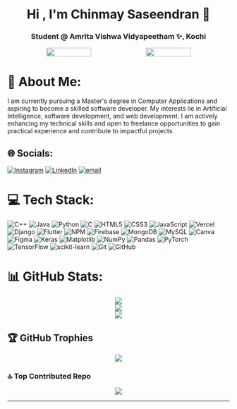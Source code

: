 <h1 align="center">Hi , I'm Chinmay Saseendran 👋</h1>
<h3 align="center">Student @ Amrita Vishwa Vidyapeetham ✨, Kochi</h3>

<p align="center" style="display: flex; justify-content: center; gap: 0; padding: 0; margin: 0;">
  <img src="https://media1.giphy.com/media/v1.Y2lkPTc5MGI3NjExNDE0cnhzcXo2aWhhcjhvNWRjdG5yeTRybXE5dDl2cGV6cnd6YndpdyZlcD12MV9pbnRlcm5hbF9naWZfYnlfaWQmY3Q9Zw/KHh7jLrG6gIXBTnxsp/giphy.gif" width="45%" style="margin: 0; padding: 0;" />
  <img src="https://media1.giphy.com/media/v1.Y2lkPTc5MGI3NjExNDE0cnhzcXo2aWhhcjhvNWRjdG5yeTRybXE5dDl2cGV6cnd6YndpdyZlcD12MV9pbnRlcm5hbF9naWZfYnlfaWQmY3Q9Zw/KHh7jLrG6gIXBTnxsp/giphy.gif" width="45%" style="margin: 0; padding: 0;" />
</p>


# 💫 About Me:
I am currently pursuing a Master's degree in Computer Applications and aspiring to become a skilled software developer. My interests lie in Artificial Intelligence, software development, and web development. I am actively enhancing my technical skills and open to freelance opportunities to gain practical experience and contribute to impactful projects.

## 🌐 Socials:
[![Instagram](https://img.shields.io/badge/Instagram-%23E4405F.svg?logo=Instagram&logoColor=white)](https://instagram.com/chinmay8010) 
[![LinkedIn](https://img.shields.io/badge/LinkedIn-%230077B5.svg?logo=linkedin&logoColor=white)](https://linkedin.com/in/chinmay-saseendran) 
[![email](https://img.shields.io/badge/Email-D14836?logo=gmail&logoColor=white)](mailto:chinmay.saseendran@gmail.com) 

# 💻 Tech Stack:
![C++](https://img.shields.io/badge/c++-%2300599C.svg?style=for-the-badge&logo=c%2B%2B&logoColor=white) 
![Java](https://img.shields.io/badge/java-%23ED8B00.svg?style=for-the-badge&logo=openjdk&logoColor=white) 
![Python](https://img.shields.io/badge/python-3670A0?style=for-the-badge&logo=python&logoColor=ffdd54) 
![C](https://img.shields.io/badge/c-%2300599C.svg?style=for-the-badge&logo=c&logoColor=white) 
![HTML5](https://img.shields.io/badge/html5-%23E34F26.svg?style=for-the-badge&logo=html5&logoColor=white) 
![CSS3](https://img.shields.io/badge/css3-%231572B6.svg?style=for-the-badge&logo=css3&logoColor=white) 
![JavaScript](https://img.shields.io/badge/javascript-%23323330.svg?style=for-the-badge&logo=javascript&logoColor=%23F7DF1E) 
![Vercel](https://img.shields.io/badge/vercel-%23000000.svg?style=for-the-badge&logo=vercel&logoColor=white) 
![Django](https://img.shields.io/badge/django-%23092E20.svg?style=for-the-badge&logo=django&logoColor=white) 
![Flutter](https://img.shields.io/badge/Flutter-%2302569B.svg?style=for-the-badge&logo=Flutter&logoColor=white) 
![NPM](https://img.shields.io/badge/NPM-%23CB3837.svg?style=for-the-badge&logo=npm&logoColor=white) 
![Firebase](https://img.shields.io/badge/firebase-a08021?style=for-the-badge&logo=firebase&logoColor=ffcd34) 
![MongoDB](https://img.shields.io/badge/MongoDB-%234ea94b.svg?style=for-the-badge&logo=mongodb&logoColor=white) 
![MySQL](https://img.shields.io/badge/mysql-4479A1.svg?style=for-the-badge&logo=mysql&logoColor=white) 
![Canva](https://img.shields.io/badge/Canva-%2300C4CC.svg?style=for-the-badge&logo=Canva&logoColor=white) 
![Figma](https://img.shields.io/badge/figma-%23F24E1E.svg?style=for-the-badge&logo=figma&logoColor=white) 
![Keras](https://img.shields.io/badge/Keras-%23D00000.svg?style=for-the-badge&logo=Keras&logoColor=white) 
![Matplotlib](https://img.shields.io/badge/Matplotlib-%23ffffff.svg?style=for-the-badge&logo=Matplotlib&logoColor=black) 
![NumPy](https://img.shields.io/badge/numpy-%23013243.svg?style=for-the-badge&logo=numpy&logoColor=white) 
![Pandas](https://img.shields.io/badge/pandas-%23150458.svg?style=for-the-badge&logo=pandas&logoColor=white) 
![PyTorch](https://img.shields.io/badge/PyTorch-%23EE4C2C.svg?style=for-the-badge&logo=PyTorch&logoColor=white) 
![TensorFlow](https://img.shields.io/badge/TensorFlow-%23FF6F00.svg?style=for-the-badge&logo=TensorFlow&logoColor=white) 
![scikit-learn](https://img.shields.io/badge/scikit--learn-%23F7931E.svg?style=for-the-badge&logo=scikit-learn&logoColor=white) 
![Git](https://img.shields.io/badge/git-%23F05033.svg?style=for-the-badge&logo=git&logoColor=white) 
![GitHub](https://img.shields.io/badge/github-%23121011.svg?style=for-the-badge&logo=github&logoColor=white)

# 📊 GitHub Stats:
<div align="center">
  <img src="https://github-readme-stats.vercel.app/api?username=obito8010&theme=calm&hide_border=false&include_all_commits=false&count_private=false" />
  <br/>
  <img src="https://nirzak-streak-stats.vercel.app/?user=obito8010&theme=calm&hide_border=false" />
  <br/>
  <img src="https://github-readme-stats.vercel.app/api/top-langs/?username=obito8010&theme=calm&hide_border=false&include_all_commits=false&count_private=false&layout=compact" />
</div>

## 🏆 GitHub Trophies
<div align="center">
  <img src="https://github-profile-trophy.vercel.app/?username=obito8010&theme=radical&no-frame=false&no-bg=true&margin-w=4" />
</div>

### 🔝 Top Contributed Repo
<div align="center">
  <img src="https://github-contributor-stats.vercel.app/api?username=obito8010&limit=5&theme=dark&combine_all_yearly_contributions=true" />
</div>

---



<!-- Proudly created with GPRM ( https://gprm.itsvg.in ) -->
